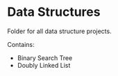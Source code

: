 
# Data Structures

Folder for all data structure projects.

Contains:
* Binary Search Tree
* Doubly Linked List
